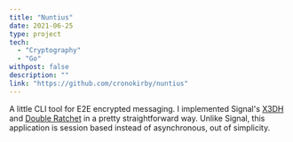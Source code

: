 ```yaml
---
title: "Nuntius"
date: 2021-06-25
type: project
tech:
  - "Cryptography"
  - "Go"
withpost: false
description: ""
link: "https://github.com/cronokirby/nuntius"
---
```


A little CLI tool for E2E encrypted messaging. I implemented
Signal's [X3DH](https://signal.org/docs/specifications/x3dh/)
and [Double Ratchet](https://signal.org/docs/specifications/doubleratchet/)
in a pretty straightforward way. Unlike Signal, this application
is session based instead of asynchronous, out of simplicity.
